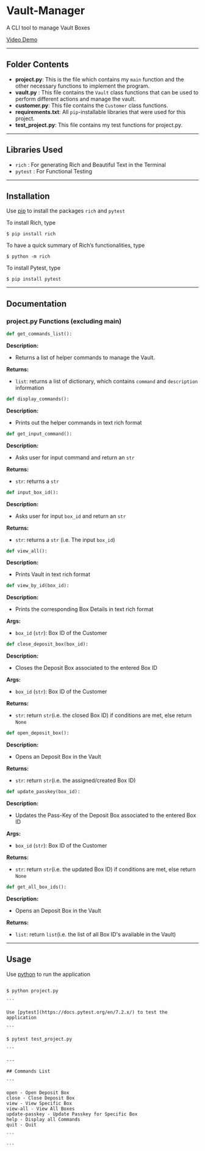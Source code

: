 # Vault-Manager

A CLI tool to manage Vault Boxes

[Video Demo](https://youtu.be/rIduEqqZKu0)

---

## Folder Contents

- **project.py**: This is the file which contains my `main` function and the other necessary functions to implement the program.
- **vault.py** : This file contains the `Vault` class functions that can be used to perform different actions and manage the vault.
- **customer.py**: This file contains the `Customer` class functions.
- **requirements.txt**: All `pip`-installable libraries that were used for this project.
- **test_project.py**: This file contains my test functions for project.py.

---

## Libraries Used

- `rich` : For generating Rich and Beautiful Text in the Terminal
- `pytest` : For Functional Testing

---

## Installation

Use [pip](https://pip.pypa.io/en/stable/) to install the packages `rich` and `pytest`

To install Rich, type

```
$ pip install rich
```

To have a quick summary of Rich’s functionalities, type

```
$ python -m rich
```

To install Pytest, type

```
$ pip install pytest
```

---

## Documentation

### project.py Functions (excluding main)

```python
def get_commands_list():
```

**Description:**

- Returns a list of helper commands to manage the Vault.

**Returns:**

- `list`: returns a list of dictionary, which contains `command` and `description` information

```python
def display_commands():
```

**Description:**

- Prints out the helper commands in text rich format

```python
def get_input_command():
```

**Description:**

- Asks user for input command and return an `str`

**Returns:**

- `str`: returns a `str`

```python
def input_box_id():
```

**Description:**

- Asks user for input `box_id` and return an `str`

**Returns:**

- `str`: returns a `str` (i.e. The input `box_id`)

```python
def view_all():
```

**Description:**

- Prints Vault in text rich format

```python
def view_by_id(box_id):
```

**Description:**

- Prints the corresponding Box Details in text rich format

**Args:**

- `box_id` (`str`): Box ID of the Customer

```python
def close_deposit_box(box_id):
```

**Description:**

- Closes the Deposit Box associated to the entered Box ID

**Args:**

- `box_id` (`str`): Box ID of the Customer

**Returns:**

- `str`: return `str`(i.e. the closed Box ID) if conditions are met, else return `None`

```python
def open_deposit_box():
```

**Description:**

- Opens an Deposit Box in the Vault

**Returns:**

- `str`: return `str`(i.e. the assigned/created Box ID)

```python
def update_passkey(box_id):
```

**Description:**

- Updates the Pass-Key of the Deposit Box associated to the entered Box ID

**Args:**

- `box_id` (`str`): Box ID of the Customer

**Returns:**

- `str`: return `str`(i.e. the updated Box ID) if conditions are met, else return `None`

```python
def get_all_box_ids():
```

**Description:**

- Opens an Deposit Box in the Vault

**Returns:**

- `list`: return `list`(i.e. the list of all Box ID's available in the Vault)

---

## Usage

Use [python](https://www.python.org/) to run the application

````

$ python project.py

```

Use [pytest](https://docs.pytest.org/en/7.2.x/) to test the application

```

$ pytest test_project.py

```

---

## Commands List

```

open - Open Deposit Box
close - Close Deposit Box
view - View Specific Box
view-all - View All Boxes
update-passkey - Update Passkey for Specific Box
help - Display all Commands
quit - Quit

```

```
````
